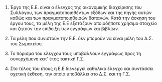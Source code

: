 1. Έργο της Ε.Ε. είναι ο έλεγχος της οικονομικής διαχείρισης του Συλλόγου, των πραγματοποιηθέντων εξόδων και της πηγής αυτών καθώς και των πραγματοποιηθεισών δαπανών. Κατά την άσκηση του έργου τους, τα μέλη της Ε.Ε εξετάζουν οποιοδήποτε χρήσιμο στοιχείο και ζητούν την επίδειξη των εγγράφων και βιβλίων.

2. Τα μέλη που συνιστούν την Ε.Ε. δεν μπορούν να είναι μέλη του Δ.Σ. του Σωματείου.

3. Το πόρισμα του ελέγχου τους υποβάλλουν εγγράφως προς τη συνερχόμενη κατ' έτος τακτική Γ.Σ.

4. Στο τέλος του έτους η Ε.Ε διενεργεί καθολικό έλεγχο και συντάσσει σχετική έκθεση, την οποία υποβάλλει στο Δ.Σ. και τη Γ.Σ.
